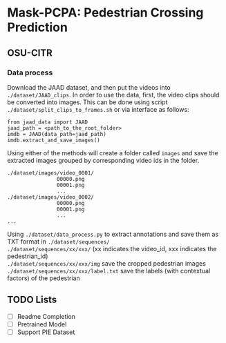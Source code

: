 # Mask-PCPA: Pedestrian Crossing Prediction
## OSU-CITR

### Data process

Download the JAAD dataset, and then put the videos into `./dataset/JAAD_clips`. In order to use the data, first, the video clips should be converted into images. This can be done using script `./dataset/split_clips_to_frames.sh` or via interface as follows:
```
from jaad_data import JAAD
jaad_path = <path_to_the_root_folder>
imdb = JAAD(data_path=jaad_path)
imdb.extract_and_save_images()
```

Using either of the methods will create a folder called `images` and save the extracted images grouped by corresponding video ids in the folder.
```
./dataset/images/video_0001/
				00000.png
				00001.png
				...
./dataset/images/video_0002/
				00000.png
				00001.png
				...		
...
```
Using `./dataset/data_process.py` to extract annotations and save them as TXT format in `./dataset/sequences/`  
`./dataset/sequences/xx/xxx/` (xx indicates the video_id, xxx indicates the pedestrian_id)  
`./dataset/sequences/xx/xxx/img` save the cropped pedestrian images  
`./dataset/sequences/xx/xxx/label.txt` save the labels (with contextual factors) of the pedestrian  



## TODO Lists

- [ ] Readme Completion
- [ ] Pretrained Model
- [ ] Support PIE Dataset
